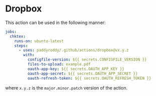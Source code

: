 # Dropbox

This action can be used in the following manner:

```yaml
jobs:
  chktex:
    runs-on: ubuntu-latest
    steps:
      - uses: paddyroddy/.github/actions/dropbox@vx.y.z
        with:
          configfile-version: ${{ secrets.CONFIGFILE_VERSION }}
          files-to-upload: example.pdf
          oauth-app-key: ${{ secrets.OAUTH_APP_KEY }}
          oauth-app-secret: ${{ secrets.OAUTH_APP_SECRET }}
          oauth-refresh-token: ${{ secrets.OAUTH_REFRESH_TOKEN }}
```

where `x.y.z` is the `major.minor.patch` version of the action.
